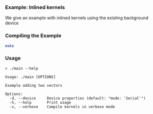 ### Example: Inlined kernels

We give an example with inlined kernels using the existing background device

### Compiling the Example

```bash
make
```

### Usage

```
> ./main --help

Usage: ./main [OPTIONS]

Example adding two vectors

Options:
  -d, --device     Device properties (default: "mode: 'Serial'")
  -h, --help       Print usage
  -v, --verbose    Compile kernels in verbose mode
```
